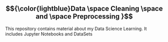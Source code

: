 ## $${\color{lightblue}Data \space Cleaning \space and \space Preprocessing }$$

This repository contains material about my Data Science Learning. It includes Jupyter Notebooks and DataSets 